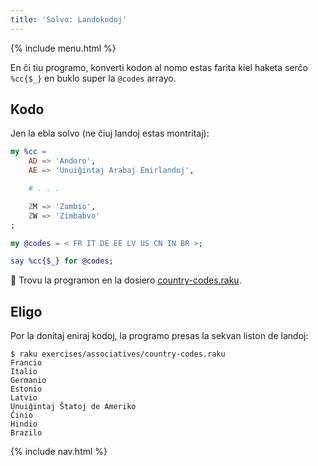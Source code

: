 ```yaml
---
title: 'Solvo: Landokodoj'
---
```


{% include menu.html %}

En ĉi tiu programo, konverti kodon al nomo estas farita kiel haketa serĉo `%cc{$_}` en buklo super la `@codes` arrayo.

## Kodo

Jen la ebla solvo (ne ĉiuj landoj estas montritaj):

```raku
my %cc =
    AD => 'Andoro',
    AE => 'Unuiĝintaj Arabaj Emirlandoj',

    # . . .

    ZM => 'Zambio',
    ZW => 'Zimbabvo'
;

my @codes = < FR IT DE EE LV US CN IN BR >;

say %cc{$_} for @codes;
```

🦋 Trovu la programon en la dosiero [country-codes.raku](https://github.com/ash/raku-course/blob/master/exercises/associatives/country-codes.raku).

## Eligo

Por la donitaj eniraj kodoj, la programo presas la sekvan liston de landoj:

```console
$ raku exercises/associatives/country-codes.raku
Francio
Italio
Germanio
Estonio
Latvio
Unuiĝintaj Ŝtatoj de Ameriko
Ĉinio
Hindio
Brazilo
```

{% include nav.html %}
